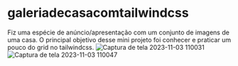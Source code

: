 # galeriadecasacomtailwindcss
Fiz uma espécie de anúncio/apresentação com um conjunto de imagens de uma casa. O principal objetivo desse mini projeto foi conhecer e praticar um pouco do grid no tailwindcss.
![Captura de tela 2023-11-03 110031](https://github.com/EliaxZen/galeriadecasacomtailwindcss/assets/132005740/c894dfcb-5ca2-45de-93da-5b5b466f6c47)
![Captura de tela 2023-11-03 110047](https://github.com/EliaxZen/galeriadecasacomtailwindcss/assets/132005740/fba7caaf-25fa-4a24-8272-441aea4465b1)
